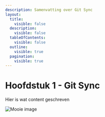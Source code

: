 ```yaml
---
description: Samenvatting over Git Sync
layout:
  title:
    visible: false
  description:
    visible: false
  tableOfContents:
    visible: false
  outline:
    visible: true
  pagination:
    visible: true
---
```


# Hoofdstuk 1 - Git Sync

Hier is wat content geschreven

![Mooie image](https://images.unsplash.com/photo-1633532482123-e068c151963a?crop=entropy\&cs=srgb\&fm=jpg\&ixid=M3wxOTcwMjR8MHwxfHNlYXJjaHw4fHxzeW5jaHJvbml6ZXxlbnwwfHx8fDE2ODk2NjU4MTZ8MA\&ixlib=rb-4.0.3\&q=85)



<figure><img src=".gitbook/assets/green-gradient.png" alt=""><figcaption></figcaption></figure>
